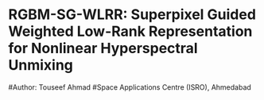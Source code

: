 # RGBM-SG-WLRR: Superpixel Guided Weighted Low-Rank Representation for Nonlinear Hyperspectral Unmixing
#Author: Touseef Ahmad
#Space Applications Centre (ISRO), Ahmedabad
